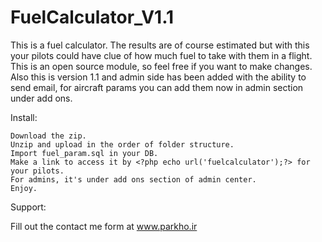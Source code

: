 FuelCalculator_V1.1
===================
This is a fuel calculator. The results are of course estimated but with this your pilots could have clue of how much fuel to take with them in a flight. This is an open source module, so feel free if you want to make changes.
Also this is version 1.1 and admin side has been added with the ability to send email, for aircraft params you can add them now in admin section under add ons.

Install:

    Download the zip.
    Unzip and upload in the order of folder structure.
    Import fuel_param.sql in your DB.
    Make a link to access it by <?php echo url('fuelcalculator');?> for your pilots.
    For admins, it's under add ons section of admin center.
    Enjoy.

Support:

Fill out the contact me form at www.parkho.ir

